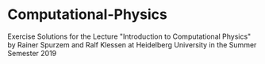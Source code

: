 # Computational-Physics
Exercise Solutions for the Lecture "Introduction to Computational Physics" by Rainer Spurzem and Ralf Klessen at Heidelberg University in the Summer Semester 2019
